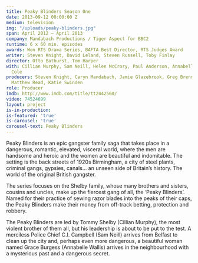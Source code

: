 ```yaml
---
title: Peaky Blinders Season One
date: 2013-09-12 00:00:00 Z
medium: television
img: "/uploads/peaky-blinders.jpg"
span: April 2012 – April 2013
company: Mandabach Productions / Tiger Aspect for BBC2
runtime: 6 x 60 min. episodes
awards: Won RTS Drama Series, BAFTA Best Director, RTS Judges Award
writer: Steven Knight, David Leland, Steven Russell, Toby Finlay
director: Otto Bathurst, Tom Harper
with: Cillian Murphy, Sam Neill, Helen McCrory, Paul Anderson, Annabelle Wallis, Joe
  Cole
producers: Steven Knight, Caryn Mandabach, Jamie Glazebrook, Greg Brenman, Frith Tiplady,
  Matthew Read, Katie Swinden
role: Producer
imdb: http://www.imdb.com/title/tt2442560/
video: 74524699
layout: project
is-in-production: 
is-featured: 'true'
is-carousel: 'true'
carousel-text: Peaky Blinders
---
```


Peaky Blinders is an epic gangster family saga that takes place in a dangerous, romantic, elevated, visceral world, where the men are handsome and heroic and the women are beautiful and indomitable. The setting is the back streets of 1920s Birmingham, a city of steel plants, criminal gangs, gypsies, canals… an unseen side of Britain’s history. The world of the original British gangster.

The series focuses on the Shelby family, whose many brothers and sisters, cousins and uncles, make up the fiercest gang of all, the ‘Peaky Blinders’. Named for their practice of sewing razor blades into the peaks of their caps, the Peaky Blinders make their money from off-track betting, protection and robbery.

The Peaky Blinders are led by Tommy Shelby (Cillian Murphy), the most violent brother of them all, but his leadership is about to be put to the test. A merciless Police Chief C.I. Campbell (Sam Neill) arrives from Belfast to clean up the city and, perhaps even more dangerous, a beautiful woman named Grace Burgess (Annabelle Wallis) arrives in the neighbourhood with a mysterious past and a dangerous secret.
